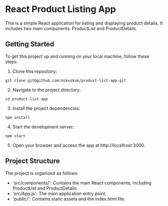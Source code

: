 # React Product Listing App

This is a simple React application for listing and displaying product details. It includes two main components: ProductList and ProductDetails.

## Getting Started

To get this project up and running on your local machine, follow these steps:

1. Clone this repository:

`git clone git@github.com:mikuskuk/product-list-app.git`

2. Navigate to the project directory:

`cd product-list-app`

3. Install the project dependencies:

`npm install`

4. Start the development server:

`npm start`

5. Open your browser and access the app at http://localhost:3000.

## Project Structure

The project is organized as follows:

- 'src/components/': Contains the main React components, including ProductList and ProductDetails.
- 'src/App.js': The main application entry point.
- 'public/': Contains static assets and the index.html file.
